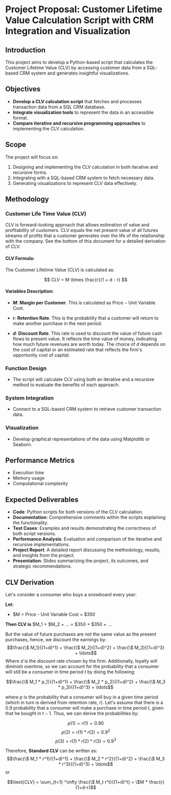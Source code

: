 # Project Proposal: Customer Lifetime Value Calculation Script with CRM Integration and Visualization

## Introduction
This project aims to develop a Python-based script that calculates the Customer Lifetime Value (CLV) by accessing customer data from a SQL-based CRM system and generates insightful visualizations. 

## Objectives
- **Develop a CLV calculation script** that fetches and processes transaction data from a SQL CRM database.
- **Integrate visualization tools** to represent the data in an accessible format.
- **Compare iterative and recursive programming approaches** to implementing the CLV calculation.

## Scope
The project will focus on:
1. Designing and implementing the CLV calculation in both iterative and recursive forms.
2. Integrating with a SQL-based CRM system to fetch necessary data.
3. Generating visualizations to represent CLV data effectively.

## Methodology
### Customer Life Time Value (CLV)
CLV is forward-looking approach that allows estimation of value and profitability of customers. CLV equals the net present value of all futures streams of profits that a customer generates over the life of the relationship with the company. See the bottom of this document for a detailed derivation of CLV.

#### CLV Formula:
The Customer Lifetime Value (CLV) is calculated as:

$$ CLV = M \times \frac{r}{1 + d - r} $$

#### Variables Description:
- **$M$**: **Margin per Customer**. This is calculated as $\text{Price} - \text{Unit Variable Cost}$. 

- **$r$**: **Retention Rate**. This is the probability that a customer will return to make another purchase in the next period. 

- **$d$**: **Discount Rate**. This rate is used to discount the value of future cash flows to present value. It reflects the time value of money, indicating how much future revenues are worth today. The choice of $d$ depends on the cost of capital or an estimated rate that reflects the firm's opportunity cost of capital.

### Function Design
- The script will calculate CLV using both an iterative and a recursive method to evaluate the benefits of each approach.

### System Integration
- Connect to a SQL-based CRM system to retrieve customer transaction data.

### Visualization
- Develop graphical representations of the data using Matplotlib or Seaborn.

## Performance Metrics
- Execution time
- Memory usage
- Computational complexity

## Expected Deliverables
- **Code**: Python scripts for both versions of the CLV calculation.
- **Documentation**: Comprehensive comments within the scripts explaining the functionality.
- **Test Cases**: Examples and results demonstrating the correctness of both script versions.
- **Performance Analysis**: Evaluation and comparison of the iterative and recursive implementations.
- **Project Report**: A detailed report discussing the methodology, results, and insights from the project.
- **Presentation**: Slides summarizing the project, its outcomes, and strategic recommendations.

## CLV Derivation
Let's consider a consumer who buys a snowboard every year:

**Let:**
- $M = Price - Unit Variable Cost = $350

**Then CLV is**
$M_1 + $M_2 + ... = $350 + $350 + ...

But the value of future purchases are not the same value as the present purchases, hence, we discount the earnings by:
$$\frac{\$ M_1}{(1+d)^1} + \frac{\$ M_2}{(1+d)^2} + \frac{\$ M_3}{(1+d)^3} + \ldots$$
Where $d$ is the discount rate chosen by the firm. Additionally, loyalty will diminish overtime, so we can account for the probability that a consumer will still be a consumer in time period $t$ by doing the following:

$$\frac{\$ M_1 * p_1}{(1+d)^1} + \frac{\$ M_2 * p_2}{(1+d)^2} + \frac{\$ M_3 * p_3}{(1+d)^3} + \ldots$$

where $p$ is the probability that a consumer will buy in a given time period (which in turn is derived from retention rate, $r$). Let's assume that there is a $0.9$ probability that a consumer will make a purchase in time period $t$, given that he bought in $t-1$. Thus, we can derive the probabilities by:

$$p(1) = r(1) = 0.90$$
$$p(2) = r(1)*r(2) = 0.9^2$$
$$p(3) = r(1)*r(2)*r(3) = 0.9^3$$

Therefore, **Standard CLV** can be written as:
$$\frac{\$ M_1 * r^1}{(1+d)^1} + \frac{\$ M_2 * r^2}{(1+d)^2} + \frac{\$ M_3 * r^3}{(1+d)^3} + \ldots$$
or

$$\text{CLV} = \sum_{t=1} ^\infty \frac{\$ M_t r^t}{(1+d)^t} = \$M * \frac{r}{1+d-r}$$